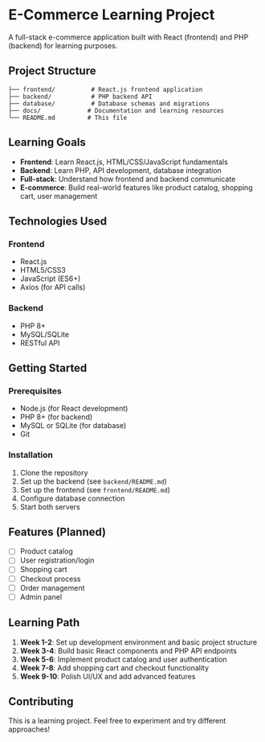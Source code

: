 # E-Commerce Learning Project

A full-stack e-commerce application built with React (frontend) and PHP (backend) for learning purposes.

## Project Structure

```
├── frontend/          # React.js frontend application
├── backend/           # PHP backend API
├── database/          # Database schemas and migrations
├── docs/             # Documentation and learning resources
└── README.md         # This file
```

## Learning Goals

- **Frontend**: Learn React.js, HTML/CSS/JavaScript fundamentals
- **Backend**: Learn PHP, API development, database integration
- **Full-stack**: Understand how frontend and backend communicate
- **E-commerce**: Build real-world features like product catalog, shopping cart, user management

## Technologies Used

### Frontend
- React.js
- HTML5/CSS3
- JavaScript (ES6+)
- Axios (for API calls)

### Backend
- PHP 8+
- MySQL/SQLite
- RESTful API

## Getting Started

### Prerequisites
- Node.js (for React development)
- PHP 8+ (for backend)
- MySQL or SQLite (for database)
- Git

### Installation

1. Clone the repository
2. Set up the backend (see `backend/README.md`)
3. Set up the frontend (see `frontend/README.md`)
4. Configure database connection
5. Start both servers

## Features (Planned)

- [ ] Product catalog
- [ ] User registration/login
- [ ] Shopping cart
- [ ] Checkout process
- [ ] Order management
- [ ] Admin panel

## Learning Path

1. **Week 1-2**: Set up development environment and basic project structure
2. **Week 3-4**: Build basic React components and PHP API endpoints
3. **Week 5-6**: Implement product catalog and user authentication
4. **Week 7-8**: Add shopping cart and checkout functionality
5. **Week 9-10**: Polish UI/UX and add advanced features

## Contributing

This is a learning project. Feel free to experiment and try different approaches!

